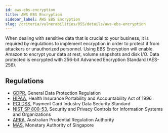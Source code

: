 ```yaml
---
id: aws-ebs-encryption
title: AWS EBS Encryption
sidebar_label: AWS EBS Encryption
slug: /criteria/vulnerabilities/055/details/aws-ebs-encryption
---
```


When dealing with sensitive data
that is crucial to your business,
it is required by regulations
to implement encryption
in order to protect it 
from attackers or unauthorized personnel.
Using EBS Encryption
will enable Amazon to encrypt your data at rest,
volume snapshots and disk I/O.
Data protected is encrypted with 256-bit Advanced Encryption Standard
(AES-256).

## Regulations

- [GDPR](https://gdpr.eu/), General Data Protection Regulation
- [HIPAA](https://www.govinfo.gov/app/details/CRPT-104hrpt736/CRPT-104hrpt736),
  Health Insurance Portability and Accountability Act of 1996
- [PCI DSS](https://www.pcisecuritystandards.org/),
  Payment Card Industry Data Security Standard
- [NIST SP 800-53](https://csrc.nist.gov/publications/detail/sp/800-53/rev-5/final),
  Security and Privacy Controls for Information Systems and Organizations
- [APRA](https://www.apra.gov.au/), Australian Prudential Regulation Authority
- [MAS](https://www.mas.gov.sg/regulation/cyber-security),
  Monetary Authority of Singapore
